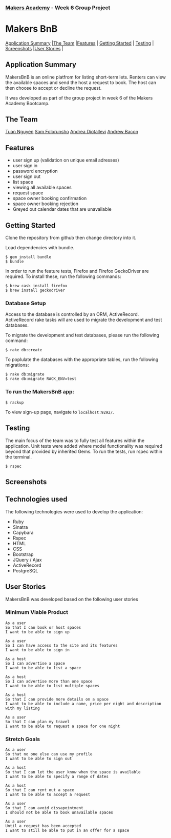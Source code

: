 
### [Makers Academy](http://www.makersacademy.com) - Week 6 Group Project

# Makers BnB

[Application Summary](#application-summary) |[The Team](#the-team) |[Features](#features) | [Getting Started](#getting-started) | [Testing](#testing) | [Screenshots](#screenshots) |[User Stories](#user-stories) | 


## Application Summary

MakersBnB is an online platfrom for listing short-term lets. Renters can view the available spaces and send the host a request to book. The host can then choose to accept or decline the request.

It was developed as part of the group project in week 6 of the Makers Academy Bootcamp.

## The Team

[Tuan Nguyen](https://github.com/TuanNguyen1010)
[Sam Folorunsho](https://github.com/samfolo)
[Andrea Diotallevi](https://github.com/AndreaDiotallevi)
[Andrew Bacon](https://github.com/ajbacon)

## Features

* user sign up (validation on unique email adresses)
* user sign in
* password encryption
* user sign out
* list space
* viewing all available spaces
* request space
* space owner booking confirmation
* space owner booking rejection
* Greyed out calendar dates that are unavailable



## Getting Started

Clone the repository from github then change directory into it.

Load dependencies with bundle.
```
$ gem install bundle
$ bundle
```

In order to run the feature tests, Firefox and Firefox GeckoDriver are required. To install these, run the following commands:

```
$ brew cask install firefox
$ brew install geckodriver
```


### Database Setup

Access to the database is controlled by an ORM, ActiveRecord. ActiveRecord rake tasks will are used to migrate the development and test databases. 

To migrate the development and test databases, please run the following command:

```
$ rake db:create
```

To poplulate the databases with the appropriate tables, run the following migrations:

```
$ rake db:migrate
$ rake db:migrate RACK_ENV=test
```

### To run the MakersBnB app:

```
$ rackup
```

To view sign-up page, navigate to `localhost:9292/`.


## Testing

The main focus of the team was to fully test all features within the application. Unit tests were added where model functionality was required beyond that provided by inherited Gems. To run the tests, run rspec within the terminal.

````
$ rspec
````

## Screenshots

## Technologies used

The following technologies were used to develop the application:

 * Ruby
 * Sinatra
 * Capybara
 * Rspec
 * HTML
 * CSS
 * Bootstrap
 * JQuery / Ajax
 * ActiveRecord
 * PostgreSQL

## User Stories

MakersBnB was developed based on the following user stories

### Minimum Viable Product
```
As a user
So that I can book or host spaces
I want to be able to sign up 

As a user
So I can have access to the site and its features
I want to be able to sign in

As a host
So I can advertise a space
I want to be able to list a space

As a host
So I can advertise more than one space
I want to be able to list multiple spaces

As a host
So that I can provide more details on a space
I want to be able to include a name, price per night and description with my listing

As a user
So that I can plan my travel
I want to be able to request a space for one night
```

### Stretch Goals

```
As a user
So that no one else can use my profile
I want to be able to sign out

As a host
So that I can let the user know when the space is available
I want to be able to specify a range of dates

As a host
So that I can rent out a space
I want to be able to accept a request

As a user
So that I can avoid dissapointment
I should not be able to book unavailable spaces

As a user
Until a request has been accepted
I want to still be able to put in an offer for a space
```
